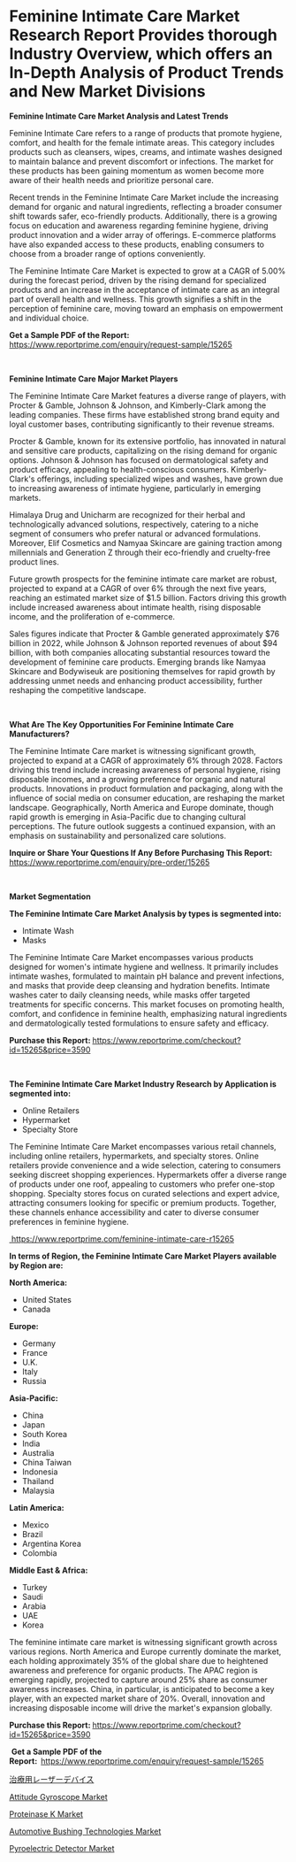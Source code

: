 <p><h1>Feminine Intimate Care Market Research Report Provides thorough Industry Overview, which offers an In-Depth Analysis of Product Trends and New Market Divisions</h1></p><p><strong>Feminine Intimate Care Market Analysis and Latest Trends</strong></p>
<p><p>Feminine Intimate Care refers to a range of products that promote hygiene, comfort, and health for the female intimate areas. This category includes products such as cleansers, wipes, creams, and intimate washes designed to maintain balance and prevent discomfort or infections. The market for these products has been gaining momentum as women become more aware of their health needs and prioritize personal care.</p><p>Recent trends in the Feminine Intimate Care Market include the increasing demand for organic and natural ingredients, reflecting a broader consumer shift towards safer, eco-friendly products. Additionally, there is a growing focus on education and awareness regarding feminine hygiene, driving product innovation and a wider array of offerings. E-commerce platforms have also expanded access to these products, enabling consumers to choose from a broader range of options conveniently.</p><p>The Feminine Intimate Care Market is expected to grow at a CAGR of 5.00% during the forecast period, driven by the rising demand for specialized products and an increase in the acceptance of intimate care as an integral part of overall health and wellness. This growth signifies a shift in the perception of feminine care, moving toward an emphasis on empowerment and individual choice.</p></p>
<p><strong>Get a Sample PDF of the Report:&nbsp;</strong> <a href="https://www.reportprime.com/enquiry/request-sample/15265">https://www.reportprime.com/enquiry/request-sample/15265</a></p>
<p>&nbsp;</p>
<p><strong>Feminine Intimate Care Major Market Players</strong></p>
<p><p>The Feminine Intimate Care Market features a diverse range of players, with Procter & Gamble, Johnson & Johnson, and Kimberly-Clark among the leading companies. These firms have established strong brand equity and loyal customer bases, contributing significantly to their revenue streams. </p><p>Procter & Gamble, known for its extensive portfolio, has innovated in natural and sensitive care products, capitalizing on the rising demand for organic options. Johnson & Johnson has focused on dermatological safety and product efficacy, appealing to health-conscious consumers. Kimberly-Clark's offerings, including specialized wipes and washes, have grown due to increasing awareness of intimate hygiene, particularly in emerging markets. </p><p>Himalaya Drug and Unicharm are recognized for their herbal and technologically advanced solutions, respectively, catering to a niche segment of consumers who prefer natural or advanced formulations. Moreover, Elif Cosmetics and Namyaa Skincare are gaining traction among millennials and Generation Z through their eco-friendly and cruelty-free product lines.</p><p>Future growth prospects for the feminine intimate care market are robust, projected to expand at a CAGR of over 6% through the next five years, reaching an estimated market size of $1.5 billion. Factors driving this growth include increased awareness about intimate health, rising disposable income, and the proliferation of e-commerce.</p><p>Sales figures indicate that Procter & Gamble generated approximately $76 billion in 2022, while Johnson & Johnson reported revenues of about $94 billion, with both companies allocating substantial resources toward the development of feminine care products. Emerging brands like Namyaa Skincare and Bodywiseuk are positioning themselves for rapid growth by addressing unmet needs and enhancing product accessibility, further reshaping the competitive landscape.</p></p>
<p>&nbsp;</p>
<p><strong>What Are The Key Opportunities For Feminine Intimate Care Manufacturers?</strong></p>
<p><p>The Feminine Intimate Care market is witnessing significant growth, projected to expand at a CAGR of approximately 6% through 2028. Factors driving this trend include increasing awareness of personal hygiene, rising disposable incomes, and a growing preference for organic and natural products. Innovations in product formulation and packaging, along with the influence of social media on consumer education, are reshaping the market landscape. Geographically, North America and Europe dominate, though rapid growth is emerging in Asia-Pacific due to changing cultural perceptions. The future outlook suggests a continued expansion, with an emphasis on sustainability and personalized care solutions.</p></p>
<p><strong>Inquire or Share Your Questions If Any Before Purchasing This Report:</strong> <a href="https://www.reportprime.com/enquiry/pre-order/15265">https://www.reportprime.com/enquiry/pre-order/15265</a></p>
<p>&nbsp;</p>
<p><strong>Market Segmentation</strong></p>
<p><strong>The Feminine Intimate Care Market Analysis by types is segmented into:</strong></p>
<p><ul><li>Intimate Wash</li><li>Masks</li></ul></p>
<p><p>The Feminine Intimate Care Market encompasses various products designed for women's intimate hygiene and wellness. It primarily includes intimate washes, formulated to maintain pH balance and prevent infections, and masks that provide deep cleansing and hydration benefits. Intimate washes cater to daily cleansing needs, while masks offer targeted treatments for specific concerns. This market focuses on promoting health, comfort, and confidence in feminine health, emphasizing natural ingredients and dermatologically tested formulations to ensure safety and efficacy.</p></p>
<p><strong>Purchase this Report:&nbsp;</strong><a href="https://www.reportprime.com/checkout?id=15265&price=3590">https://www.reportprime.com/checkout?id=15265&price=3590</a></p>
<p>&nbsp;</p>
<p><strong>The Feminine Intimate Care Market Industry Research by Application is segmented into:</strong></p>
<p><ul><li>Online Retailers</li><li>Hypermarket</li><li>Specialty Store</li></ul></p>
<p><p>The Feminine Intimate Care Market encompasses various retail channels, including online retailers, hypermarkets, and specialty stores. Online retailers provide convenience and a wide selection, catering to consumers seeking discreet shopping experiences. Hypermarkets offer a diverse range of products under one roof, appealing to customers who prefer one-stop shopping. Specialty stores focus on curated selections and expert advice, attracting consumers looking for specific or premium products. Together, these channels enhance accessibility and cater to diverse consumer preferences in feminine hygiene.</p></p>
<p><a href="https://www.reportprime.com/feminine-intimate-care-r15265">&nbsp;https://www.reportprime.com/feminine-intimate-care-r15265</a></p>
<p><strong>In terms of Region, the Feminine Intimate Care Market Players available by Region are:</strong></p>
<p>
    <p> <strong> North America: </strong>
        <ul>
            <li>United States</li>
            <li>Canada</li>
        </ul>
        </p> 
    <p> <strong> Europe: </strong>
        <ul>
            <li>Germany</li>
            <li>France</li>
            <li>U.K.</li>
            <li>Italy</li>
            <li>Russia</li>
        </ul>
        </p> 
    <p> <strong> Asia-Pacific: </strong>
        <ul>
            <li>China</li>
            <li>Japan</li>
            <li>South Korea</li>
            <li>India</li>
            <li>Australia</li>
            <li>China Taiwan</li>
            <li>Indonesia</li>
            <li>Thailand</li>
            <li>Malaysia</li>
        </ul>
        </p> 
    <p> <strong> Latin America: </strong>
        <ul>
            <li>Mexico</li>
            <li>Brazil</li>
            <li>Argentina Korea</li>
            <li>Colombia</li>
        </ul>
        </p> 
    <p> <strong> Middle East & Africa: </strong>
        <ul>
            <li>Turkey</li>
            <li>Saudi</li>
            <li>Arabia</li>
            <li>UAE</li>
            <li>Korea</li>
        </ul>
    </p>
    </p>
<p><p>The feminine intimate care market is witnessing significant growth across various regions. North America and Europe currently dominate the market, each holding approximately 35% of the global share due to heightened awareness and preference for organic products. The APAC region is emerging rapidly, projected to capture around 25% share as consumer awareness increases. China, in particular, is anticipated to become a key player, with an expected market share of 20%. Overall, innovation and increasing disposable income will drive the market's expansion globally.</p></p>
<p><strong>Purchase this Report: </strong><a href="https://www.reportprime.com/checkout?id=15265&price=3590">https://www.reportprime.com/checkout?id=15265&price=3590</a></p>
<p>&nbsp;<strong>Get a Sample PDF of the Report:&nbsp;&nbsp;</strong><a href="https://www.reportprime.com/enquiry/request-sample/15265">https://www.reportprime.com/enquiry/request-sample/15265</a></p>
<p><strong></strong></p>
<p><p><a href="https://medium.com/@davidowell8/therapy-laser-devices-market-%E3%81%AE%E3%82%B0%E3%83%AD%E3%83%BC%E3%83%90%E3%83%AB%E5%B8%82%E5%A0%B4%E6%A6%82%E8%A6%81%E3%81%AF-%E4%B8%96%E7%95%8C%E3%81%8A%E3%82%88%E3%81%B3%E4%B8%BB%E8%A6%81%E5%B8%82%E5%A0%B4%E3%81%AB%E3%81%8A%E3%81%91%E3%82%8B%E6%A5%AD%E7%95%8C%E3%81%AB%E5%BD%B1%E9%9F%BF%E3%82%92%E4%B8%8E%E3%81%88%E3%82%8B%E4%B8%BB%E8%A6%81%E3%81%AA%E3%83%88%E3%83%AC%E3%83%B3%E3%83%89%E3%81%AB%E3%81%A4%E3%81%84%E3%81%A6-%E7%8B%AC%E8%87%AA%E3%81%AE%E8%A6%96%E7%82%B9%E3%82%92%E6%8F%90%E4%BE%9B%E3%81%97%E3%81%BE%E3%81%99-6480f09a63a8">治療用レーザーデバイス</a></p><p><a href="https://www.linkedin.com/pulse/attitude-gyroscope-market-strategic-insights-product-evolution-rvcvc?trackingId=YmAqsI5pSHO75LWByulkKw%3D%3D">Attitude Gyroscope Market</a></p><p><a href="https://www.linkedin.com/pulse/proteinase-k-market-industry-trends-forecast-period-from-fmcwe?trackingId=PzPdJFDMQ%2BO7OIZrl%2FniwQ%3D%3D">Proteinase K Market</a></p><p><a href="https://issuu.com/reportprime-2/docs/automotive-bushing-technologies-mar_6820e16752fcf7">Automotive Bushing Technologies Market</a></p><p><a href="https://medium.com/@kimzemlak/the-market-for-pyroelectric-detector-market-is-examined-in-this-report-along-with-the-factors-55ce73e8719f">Pyroelectric Detector Market</a></p></p>